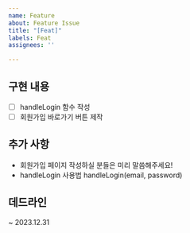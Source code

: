 ```yaml
---
name: Feature
about: Feature Issue
title: "[Feat]"
labels: Feat
assignees: ''

---
```


## 구현 내용
- [ ] handleLogin 함수 작성
- [ ] 회원가입 바로가기 버튼 제작

## 추가 사항
- 회원가입 페이지 작성하실 분들은 미리 말씀해주세요!
- handleLogin 사용법 handleLogin(email, password)

## 데드라인
~ 2023.12.31
